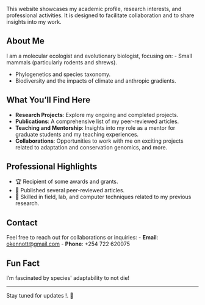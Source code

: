 <!-- # [Onditi, KO \| Kenneth Otieno Onditi \| Kenneth Onditi.](kennott.github.io) -->

This website showcases my academic profile, research interests, and professional activities.
It is designed to facilitate collaboration and to share insights into my work.

## About Me

I am a molecular ecologist and evolutionary biologist, focusing on: - Small mammals (particularly rodents and shrews).
- Phylogenetics and species taxonomy.
- Biodiversity and the impacts of climate and anthropic gradients.

## What You’ll Find Here

-   **Research Projects**: Explore my ongoing and completed projects.
-   **Publications**: A comprehensive list of my peer-reviewed articles.
-   **Teaching and Mentorship**: Insights into my role as a mentor for graduate students and my teaching experiences.
-   **Collaborations**: Opportunities to work with me on exciting projects related to adaptation and conservation genomics, and more.

## Professional Highlights

-   🏆 Recipient of some awards and grants.
-   🧬 Published several peer-reviewed articles.
-   🌱 Skilled in field, lab, and computer techniques related to my previous research.

## Contact

Feel free to reach out for collaborations or inquiries: - **Email**: [okennott@gmail.com](mailto:okennott@gmail.com) - **Phone**: +254 722 620075

## Fun Fact

I’m fascinated by species' adaptability to not die!

------------------------------------------------------------------------

Stay tuned for updates !.
🌟

